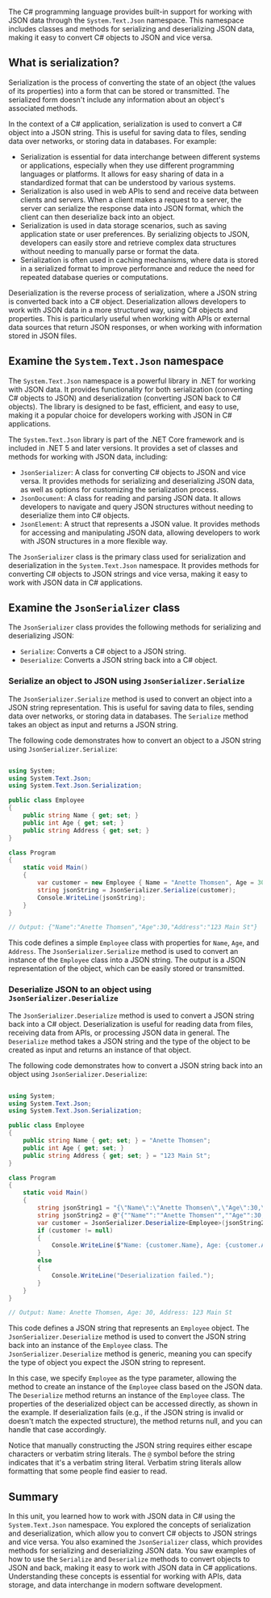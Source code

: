 The C# programming language provides built-in support for working with JSON data through the `System.Text.Json` namespace. This namespace includes classes and methods for serializing and deserializing JSON data, making it easy to convert C# objects to JSON and vice versa.

## What is serialization?

Serialization is the process of converting the state of an object (the values of its properties) into a form that can be stored or transmitted. The serialized form doesn't include any information about an object's associated methods.

In the context of a C# application, serialization is used to convert a C# object into a JSON string. This is useful for saving data to files, sending data over networks, or storing data in databases. For example:

- Serialization is essential for data interchange between different systems or applications, especially when they use different programming languages or platforms. It allows for easy sharing of data in a standardized format that can be understood by various systems.
- Serialization is also used in web APIs to send and receive data between clients and servers. When a client makes a request to a server, the server can serialize the response data into JSON format, which the client can then deserialize back into an object.
- Serialization is used in data storage scenarios, such as saving application state or user preferences. By serializing objects to JSON, developers can easily store and retrieve complex data structures without needing to manually parse or format the data.
- Serialization is often used in caching mechanisms, where data is stored in a serialized format to improve performance and reduce the need for repeated database queries or computations.

Deserialization is the reverse process of serialization, where a JSON string is converted back into a C# object. Deserialization allows developers to work with JSON data in a more structured way, using C# objects and properties. This is particularly useful when working with APIs or external data sources that return JSON responses, or when working with information stored in JSON files.

## Examine the `System.Text.Json` namespace

The `System.Text.Json` namespace is a powerful library in .NET for working with JSON data. It provides functionality for both serialization (converting C# objects to JSON) and deserialization (converting JSON back to C# objects). The library is designed to be fast, efficient, and easy to use, making it a popular choice for developers working with JSON in C# applications.

The `System.Text.Json` library is part of the .NET Core framework and is included in .NET 5 and later versions. It provides a set of classes and methods for working with JSON data, including:

- `JsonSerializer`: A class for converting C# objects to JSON and vice versa. It provides methods for serializing and deserializing JSON data, as well as options for customizing the serialization process.
- `JsonDocument`: A class for reading and parsing JSON data. It allows developers to navigate and query JSON structures without needing to deserialize them into C# objects.
- `JsonElement`: A struct that represents a JSON value. It provides methods for accessing and manipulating JSON data, allowing developers to work with JSON structures in a more flexible way.

The `JsonSerializer` class is the primary class used for serialization and deserialization in the `System.Text.Json` namespace. It provides methods for converting C# objects to JSON strings and vice versa, making it easy to work with JSON data in C# applications. 

## Examine the `JsonSerializer` class

The `JsonSerializer` class provides the following methods for serializing and deserializing JSON:

- `Serialize`: Converts a C# object to a JSON string.
- `Deserialize`: Converts a JSON string back into a C# object.

### Serialize an object to JSON using `JsonSerializer.Serialize`

The `JsonSerializer.Serialize` method is used to convert an object into a JSON string representation. This is useful for saving data to files, sending data over networks, or storing data in databases. The `Serialize` method takes an object as input and returns a JSON string.

The following code demonstrates how to convert an object to a JSON string using `JsonSerializer.Serialize`:

```csharp

using System;
using System.Text.Json;
using System.Text.Json.Serialization;

public class Employee
{
    public string Name { get; set; }
    public int Age { get; set; }
    public string Address { get; set; }
}

class Program
{
    static void Main()
    {
        var customer = new Employee { Name = "Anette Thomsen", Age = 30, Address = "123 Main St" };
        string jsonString = JsonSerializer.Serialize(customer);
        Console.WriteLine(jsonString);
    }
}

// Output: {"Name":"Anette Thomsen","Age":30,"Address":"123 Main St"}

```

This code defines a simple `Employee` class with properties for `Name`, `Age`, and `Address`. The `JsonSerializer.Serialize` method is used to convert an instance of the `Employee` class into a JSON string. The output is a JSON representation of the object, which can be easily stored or transmitted.

### Deserialize JSON to an object using `JsonSerializer.Deserialize`

The `JsonSerializer.Deserialize` method is used to convert a JSON string back into a C# object. Deserialization is useful for reading data from files, receiving data from APIs, or processing JSON data in general. The `Deserialize` method takes a JSON string and the type of the object to be created as input and returns an instance of that object.

The following code demonstrates how to convert a JSON string back into an object using `JsonSerializer.Deserialize`:

```csharp

using System;
using System.Text.Json;
using System.Text.Json.Serialization;

public class Employee
{
    public string Name { get; set; } = "Anette Thomsen";
    public int Age { get; set; }
    public string Address { get; set; } = "123 Main St";
}

class Program
{
    static void Main()
    {
        string jsonString1 = "{\"Name\":\"Anette Thomsen\",\"Age\":30,\"Address\":\"123 Main St\"}";
        string jsonString2 = @"{""Name"":""Anette Thomsen"",""Age"":30,""Address"":""123 Main St""}";
        var customer = JsonSerializer.Deserialize<Employee>(jsonString2);
        if (customer != null)
        {
            Console.WriteLine($"Name: {customer.Name}, Age: {customer.Age}, Address: {customer.Address}");
        }
        else
        {
            Console.WriteLine("Deserialization failed.");
        }
    }
}

// Output: Name: Anette Thomsen, Age: 30, Address: 123 Main St

```

This code defines a JSON string that represents an `Employee` object. The `JsonSerializer.Deserialize` method is used to convert the JSON string back into an instance of the `Employee` class. The `JsonSerializer.Deserialize` method is generic, meaning you can specify the type of object you expect the JSON string to represent.

In this case, we specify `Employee` as the type parameter, allowing the method to create an instance of the `Employee` class based on the JSON data. The `Deserialize` method returns an instance of the `Employee` class. The properties of the deserialized object can be accessed directly, as shown in the example. If deserialization fails (e.g., if the JSON string is invalid or doesn't match the expected structure), the method returns null, and you can handle that case accordingly.

Notice that manually constructing the JSON string requires either escape characters or verbatim string literals. The `@` symbol before the string indicates that it's a verbatim string literal. Verbatim string literals allow formatting that some people find easier to read.

## Summary

In this unit, you learned how to work with JSON data in C# using the `System.Text.Json` namespace. You explored the concepts of serialization and deserialization, which allow you to convert C# objects to JSON strings and vice versa. You also examined the `JsonSerializer` class, which provides methods for serializing and deserializing JSON data. You saw examples of how to use the `Serialize` and `Deserialize` methods to convert objects to JSON and back, making it easy to work with JSON data in C# applications. Understanding these concepts is essential for working with APIs, data storage, and data interchange in modern software development.
